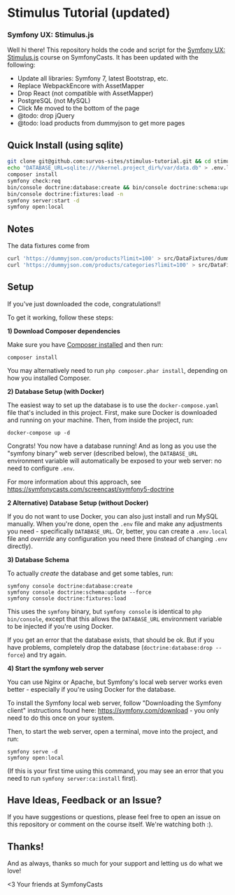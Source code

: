 # Stimulus Tutorial (updated)

### Symfony UX: Stimulus.js 

Well hi there! This repository holds the code and script
for the [Symfony UX: Stimulus.js](https://symfonycasts.com/screencast/stimulus) course on SymfonyCasts.  It has been updated with the following:

* Update all libraries: Symfony 7, latest Bootstrap, etc.
* Replace WebpackEncore with AssetMapper
* Drop React (not compatible with AssetMapper)
* PostgreSQL (not MySQL)
* Click Me moved to the bottom of the page
* @todo: drop jQuery
* @todo: load products from dummyjson to get more pages


## Quick Install (using sqlite)

```bash
git clone git@github.com:survos-sites/stimulus-tutorial.git && cd stimulus-tutorial 
echo "DATABASE_URL=sqlite:///%kernel.project_dir%/var/data.db" > .env.local
composer install 
symfony check:req
bin/console doctrine:database:create && bin/console doctrine:schema:update --force --complete
bin/console doctrine:fixtures:load -n
symfony server:start -d
symfony open:local
```

## Notes

The data fixtures come from

```bash
curl 'https://dummyjson.com/products?limit=100' > src/DataFixtures/dummyproducts.json
curl 'https://dummyjson.com/products/categories?limit=100' > src/DataFixtures/dummycategories.json
```


## Setup

If you've just downloaded the code, congratulations!!

To get it working, follow these steps:

**1) Download Composer dependencies**

Make sure you have [Composer installed](https://getcomposer.org/download/)
and then run:

```
composer install
```

You may alternatively need to run `php composer.phar install`, depending
on how you installed Composer.

**2) Database Setup (with Docker)**

The easiest way to set up the database is to use the `docker-compose.yaml`
file that's included in this project. First, make sure Docker is downloaded
and running on your machine. Then, from inside the project, run:

```
docker-compose up -d
```

Congrats! You now have a database running! And as long as you use the
"symfony binary" web server (described below), the `DATABASE_URL`
environment variable will automatically be exposed to your web server:
no need to configure `.env`.

For more information about this approach, see https://symfonycasts.com/screencast/symfony5-doctrine

**2 Alternative) Database Setup (without Docker)**

If you do not want to use Docker, you can also just install and run
MySQL manually. When you're done, open the `.env` file and make any
adjustments you need - specifically `DATABASE_URL`. Or, better,
you can create a `.env.local` file and *override* any configuration
you need there (instead of changing `.env` directly).

**3) Database Schema**

To actually *create* the database and get some tables, run:

```
symfony console doctrine:database:create
symfony console doctrine:schema:update --force
symfony console doctrine:fixtures:load
```

This uses the `symfony` binary, but `symfony console` is identical
to `php bin/console`, except that this allows the `DATABASE_URL`
environment variable to be injected if you're using Docker.

If you get an error that the database exists, that should
be ok. But if you have problems, completely drop the
database (`doctrine:database:drop --force`) and try again.

**4) Start the symfony web server**

You can use Nginx or Apache, but Symfony's local web server
works even better - especially if you're using Docker for
the database.

To install the Symfony local web server, follow
"Downloading the Symfony client" instructions found
here: https://symfony.com/download - you only need to do this
once on your system.

Then, to start the web server, open a terminal, move into the
project, and run:

```
symfony serve -d
symfony open:local
```

(If this is your first time using this command, you may see an
error that you need to run `symfony server:ca:install` first).

## Have Ideas, Feedback or an Issue?

If you have suggestions or questions, please feel free to
open an issue on this repository or comment on the course
itself. We're watching both :).

## Thanks!

And as always, thanks so much for your support and letting
us do what we love!

<3 Your friends at SymfonyCasts
